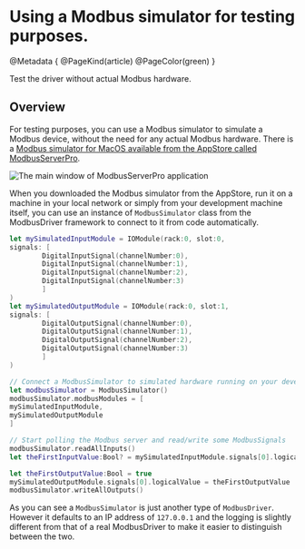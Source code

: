 # Using a Modbus simulator for testing purposes.
@Metadata {
	@PageKind(article)
	@PageColor(green)
}

Test the driver without actual Modbus hardware.

## Overview

For testing purposes, you can use a Modbus simulator to simulate a Modbus device, without the need for any actual Modbus hardware.
There is a [Modbus simulator for MacOS available from the AppStore called ModbusServerPro](https://itunes.apple.com/us/app/modbus-server-pro/id618058292?mt=8).


![The main window of ModbusServerPro application](ModbusServerPro.png)

When you downloaded the Modbus simulator from the AppStore, 
run it on a machine in your local network or simply from your development machine itself, you can use an instance of ``ModbusSimulator`` class from the ModbusDriver framework to connect to it from code automatically.


```swift
let mySimulatedInputModule = IOModule(rack:0, slot:0,
signals: [
		DigitalInputSignal(channelNumber:0),
		DigitalInputSignal(channelNumber:1),
		DigitalInputSignal(channelNumber:2),
		DigitalInputSignal(channelNumber:3)
		]
)
let mySimulatedOutputModule = IOModule(rack:0, slot:1,
signals: [
		DigitalOutputSignal(channelNumber:0),
		DigitalOutputSignal(channelNumber:1),
		DigitalOutputSignal(channelNumber:2),
		DigitalOutputSignal(channelNumber:3)
		]
)

// Connect a ModbusSimulator to simulated hardware running on your development machine.
let modbusSimulator = ModbusSimulator()
modbusSimulator.modbusModules = [
mySimulatedInputModule, 
mySimulatedOutputModule
]

// Start polling the Modbus server and read/write some ModbusSignals
modbusSimulator.readAllInputs()
let theFirstInputValue:Bool? = mySimulatedInputModule.signals[0].logicalValue

let theFirstOutputValue:Bool = true
mySimulatedOutputModule.signals[0].logicalValue = theFirstOutputValue
modbusSimulator.writeAllOutputs()

```

As you can see a ``ModbusSimulator`` is just another type of ``ModbusDriver``.
However it defaults to an IP address of `127.0.0.1` and the logging is slightly different from that of a real ModbusDriver to make it easier to distinguish between the two. 
